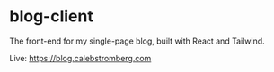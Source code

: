 # blog-client

The front-end for my single-page blog, built with React and Tailwind.

Live: https://blog.calebstromberg.com
